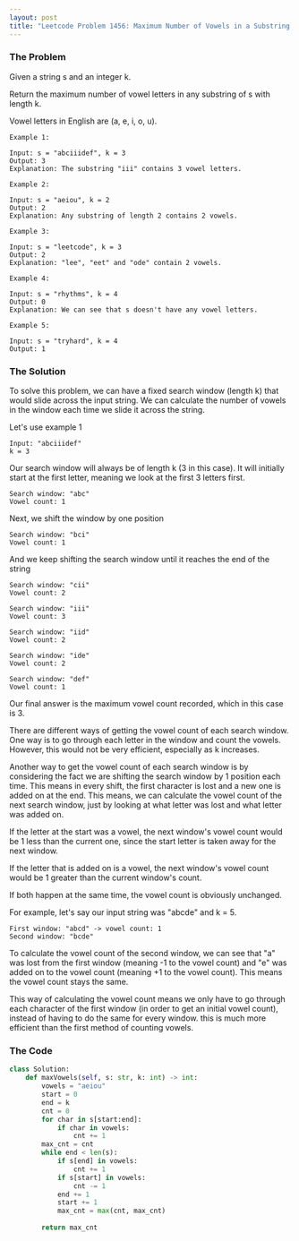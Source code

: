 ```yaml
---
layout: post
title: "Leetcode Problem 1456: Maximum Number of Vowels in a Substring of Given Length"
---
```


### The Problem

Given a string s and an integer k.

Return the maximum number of vowel letters in any substring of s with length k.

Vowel letters in English are (a, e, i, o, u).

 
```
Example 1:

Input: s = "abciiidef", k = 3
Output: 3
Explanation: The substring "iii" contains 3 vowel letters.

Example 2:

Input: s = "aeiou", k = 2
Output: 2
Explanation: Any substring of length 2 contains 2 vowels.

Example 3:

Input: s = "leetcode", k = 3
Output: 2
Explanation: "lee", "eet" and "ode" contain 2 vowels.

Example 4:

Input: s = "rhythms", k = 4
Output: 0
Explanation: We can see that s doesn't have any vowel letters.

Example 5:

Input: s = "tryhard", k = 4
Output: 1
```

### The Solution

To solve this problem, we can have a fixed search window (length k) that would slide across the input string. We can calculate the number of vowels in the window each time we slide it across the string. 

Let's use example 1

```
Input: "abciiidef"
k = 3
```

Our search window will always be of length k (3 in this case). It will initially start at the first letter, meaning we look at the first 3 letters first.

```
Search window: "abc"
Vowel count: 1
```

Next, we shift the window by one position

```
Search window: "bci"
Vowel count: 1
```

And we keep shifting the search window until it reaches the end of the string

```
Search window: "cii"
Vowel count: 2
```

```
Search window: "iii"
Vowel count: 3
```

```
Search window: "iid"
Vowel count: 2
```

```
Search window: "ide"
Vowel count: 2
```

```
Search window: "def"
Vowel count: 1
```

Our final answer is the maximum vowel count recorded, which in this case is 3.

There are different ways of getting the vowel count of each search window. One way is to go through each letter in the window and count the vowels. However, this would not be very efficient, especially as k increases.

Another way to get the vowel count of each search window is by considering the fact we are shifting the search window by 1 position each time. This means in every shift, the first character is lost and a new one is added on at the end. This means, we can calculate the vowel count of the next search window, just by looking at what letter was lost and what letter was added on. 

If the letter at the start was a vowel, the next window's vowel count would be 1 less than the current one, since the start letter is taken away for the next window. 

If the letter that is added on is a vowel, the next window's vowel count would be 1 greater than the current window's count.

If both happen at the same time, the vowel count is obviously unchanged. 

For example, let's say our input string was "abcde" and k = 5.

```
First window: "abcd" -> vowel count: 1
Second window: "bcde"
```

To calculate the vowel count of the second window, we can see that "a" was lost from the first window (meaning -1 to the vowel count) and "e" was added on to the vowel count (meaning +1 to the vowel count). This means the vowel count stays the same.

This way of calculating the vowel count means we only have to go through each character of the first window (in order to get an initial vowel count), instead of having to do the same for every window. this is much more efficient than the first method of counting vowels.

### The Code

```python
class Solution:
    def maxVowels(self, s: str, k: int) -> int:
        vowels = "aeiou"
        start = 0
        end = k
        cnt = 0
        for char in s[start:end]:
            if char in vowels:
                cnt += 1
        max_cnt = cnt
        while end < len(s):
            if s[end] in vowels:
                cnt += 1
            if s[start] in vowels:
                cnt -= 1
            end += 1
            start += 1
            max_cnt = max(cnt, max_cnt)
  
        return max_cnt
```

